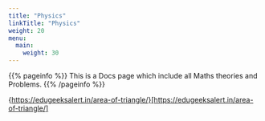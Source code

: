 ```yaml
---
title: "Physics"
linkTitle: "Physics"
weight: 20
menu:
  main:
    weight: 30
---
```


{{% pageinfo %}}
This is a Docs page which include all Maths theories and Problems.
{{% /pageinfo %}}


{https://edugeeksalert.in/area-of-triangle/}[https://edugeeksalert.in/area-of-triangle/]
